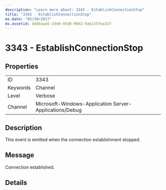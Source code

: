 ```yaml
---
description: "Learn more about: 3343 - EstablishConnectionStop"
title: "3343 - EstablishConnectionStop"
ms.date: "03/30/2017"
ms.assetid: 4ddbaae5-2de0-45d0-90d2-0ab135fea31f
---
```

# 3343 - EstablishConnectionStop

## Properties  
  
|||  
|-|-|  
|ID|3343|  
|Keywords|Channel|  
|Level|Verbose|  
|Channel|Microsoft-Windows-Application Server-Applications/Debug|  
  
## Description  

 This event is emitted when the connection establishment stopped.  
  
## Message  

 Connection established.  
  
## Details
